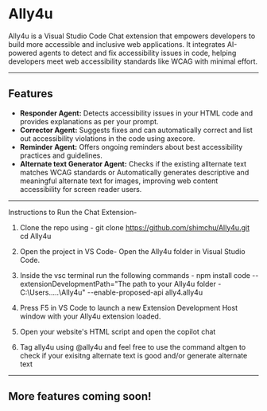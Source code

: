 # **Ally4u**


Ally4u is a Visual Studio Code Chat extension that empowers developers to build more accessible and inclusive web applications. It integrates AI-powered agents to detect and fix accessibility issues in code, helping developers meet web accessibility standards like WCAG with minimal effort. 

---

## Features

- **Responder Agent:** Detects accessibility issues in your HTML code and provides explanations as per your prompt.  
- **Corrector Agent:** Suggests fixes and can automatically correct and list out accessibility violations in the code using axecore.  
- **Reminder Agent:** Offers ongoing reminders about best accessibility practices and guidelines.
- **Alternate text Generator Agent:** Checks if the existing allternate text matches WCAG standards or Automatically generates descriptive and meaningful alternate text for images, improving web content accessibility for screen reader users.
---


Instructions to Run the Chat Extension- 
1) Clone the repo using -
   git clone https://github.com/shimchu/Ally4u.git
   cd Ally4u

2) Open the project in VS Code- Open the Ally4u folder in Visual Studio Code.
3) Inside the vsc terminal run the following commands - 
   npm install
   code --extensionDevelopmentPath="The path to your Ally4u folder - C:\Users.....\Ally4u" --enable-proposed-api ally4.ally4u
   
5) Press F5 in VS Code to launch a new Extension Development Host window with your Ally4u extension loaded.
6) Open your website's HTML script and open the copilot chat
7) Tag ally4u using @ally4u and feel free to use the command altgen to check if your exisitng alternate text is good and/or generate alternate text

---

## **More features coming soon!**


   
   
